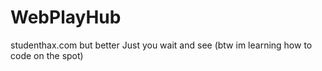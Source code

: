 # WebPlayHub
studenthax.com but better
Just you wait and see (btw im learning how to code on the spot)
